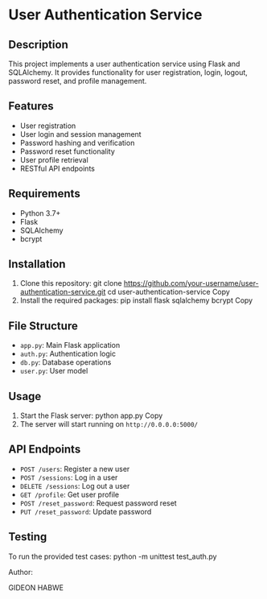 # User Authentication Service

## Description
This project implements a user authentication service using Flask and SQLAlchemy. It provides functionality for user registration, login, logout, password reset, and profile management.

## Features
- User registration
- User login and session management
- Password hashing and verification
- Password reset functionality
- User profile retrieval
- RESTful API endpoints

## Requirements
- Python 3.7+
- Flask
- SQLAlchemy
- bcrypt

## Installation
1. Clone this repository:
git clone https://github.com/your-username/user-authentication-service.git
cd user-authentication-service
Copy
2. Install the required packages:
pip install flask sqlalchemy bcrypt
Copy
## File Structure
- `app.py`: Main Flask application
- `auth.py`: Authentication logic
- `db.py`: Database operations
- `user.py`: User model

## Usage
1. Start the Flask server:
python app.py
Copy
2. The server will start running on `http://0.0.0.0:5000/`

## API Endpoints
- `POST /users`: Register a new user
- `POST /sessions`: Log in a user
- `DELETE /sessions`: Log out a user
- `GET /profile`: Get user profile
- `POST /reset_password`: Request password reset
- `PUT /reset_password`: Update password

## Testing
To run the provided test cases:
python -m unittest test_auth.py

Author:

GIDEON HABWE
